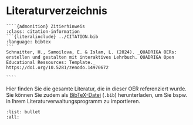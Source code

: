 # Literaturverzeichnis

`````{margin}
````{admonition} Zitierhinweis
:class: citation-information
```{literalinclude} ../CITATION.bib
:language: bibtex
```
Schnaitter, H., Samoilova, E. & Islam, L. (2024). _QUADRIGA OERs: erstellen und gestalten mit interaktives Lehrbuch. QUADRIGA Open Educational Ressources: Template._ https://doi.org/10.5281/zenodo.14970672

````
`````

Hier finden Sie die gesamte Literatur, die in dieser OER referenziert wurde. Sie können Sie zudem als [BibTeX-Datei](../references.bib) (`.bib`) herunterladen, um Sie bspw. in Ihrem Literaturverwaltungsprogramm zu importieren.

```{bibliography}
:list: bullet
:all:
```
